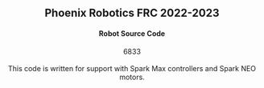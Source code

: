 ## <div align="center">Phoenix Robotics FRC 2022-2023</div>

#### <div align="center">Robot Source Code</div>

<div align="center">6833</div>
<br>
<div align="center">This code is written for support with Spark Max controllers and Spark NEO motors.</div>
